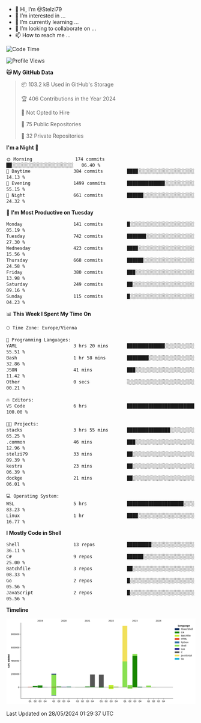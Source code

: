 - 👋 Hi, I’m @Stelzi79
- 👀 I’m interested in ...
- 🌱 I’m currently learning ...
- 💞️ I’m looking to collaborate on ...
- 📫 How to reach me ...

<!--START_SECTION:waka-->
![Code Time](http://img.shields.io/badge/Code%20Time-1%2C001%20hrs%208%20mins-blue)

![Profile Views](http://img.shields.io/badge/Profile%20Views-0-blue)

**🐱 My GitHub Data** 

> 📦 103.2 kB Used in GitHub's Storage 
 > 
> 🏆 406 Contributions in the Year 2024
 > 
> 🚫 Not Opted to Hire
 > 
> 📜 75 Public Repositories 
 > 
> 🔑 32 Private Repositories 
 > 
**I'm a Night 🦉** 

```text
🌞 Morning                174 commits         ██░░░░░░░░░░░░░░░░░░░░░░░   06.40 % 
🌆 Daytime                384 commits         ████░░░░░░░░░░░░░░░░░░░░░   14.13 % 
🌃 Evening                1499 commits        ██████████████░░░░░░░░░░░   55.15 % 
🌙 Night                  661 commits         ██████░░░░░░░░░░░░░░░░░░░   24.32 % 
```
📅 **I'm Most Productive on Tuesday** 

```text
Monday                   141 commits         █░░░░░░░░░░░░░░░░░░░░░░░░   05.19 % 
Tuesday                  742 commits         ███████░░░░░░░░░░░░░░░░░░   27.30 % 
Wednesday                423 commits         ████░░░░░░░░░░░░░░░░░░░░░   15.56 % 
Thursday                 668 commits         ██████░░░░░░░░░░░░░░░░░░░   24.58 % 
Friday                   380 commits         ███░░░░░░░░░░░░░░░░░░░░░░   13.98 % 
Saturday                 249 commits         ██░░░░░░░░░░░░░░░░░░░░░░░   09.16 % 
Sunday                   115 commits         █░░░░░░░░░░░░░░░░░░░░░░░░   04.23 % 
```


📊 **This Week I Spent My Time On** 

```text
🕑︎ Time Zone: Europe/Vienna

💬 Programming Languages: 
YAML                     3 hrs 20 mins       ██████████████░░░░░░░░░░░   55.51 % 
Bash                     1 hr 58 mins        ████████░░░░░░░░░░░░░░░░░   32.86 % 
JSON                     41 mins             ███░░░░░░░░░░░░░░░░░░░░░░   11.42 % 
Other                    0 secs              ░░░░░░░░░░░░░░░░░░░░░░░░░   00.21 % 

🔥 Editors: 
VS Code                  6 hrs               █████████████████████████   100.00 % 

🐱‍💻 Projects: 
stacks                   3 hrs 55 mins       ████████████████░░░░░░░░░   65.25 % 
.common                  46 mins             ███░░░░░░░░░░░░░░░░░░░░░░   12.96 % 
stelzi79                 33 mins             ██░░░░░░░░░░░░░░░░░░░░░░░   09.39 % 
kestra                   23 mins             ██░░░░░░░░░░░░░░░░░░░░░░░   06.39 % 
dockge                   21 mins             ██░░░░░░░░░░░░░░░░░░░░░░░   06.01 % 

💻 Operating System: 
WSL                      5 hrs               █████████████████████░░░░   83.23 % 
Linux                    1 hr                ████░░░░░░░░░░░░░░░░░░░░░   16.77 % 
```

**I Mostly Code in Shell** 

```text
Shell                    13 repos            █████████░░░░░░░░░░░░░░░░   36.11 % 
C#                       9 repos             ██████░░░░░░░░░░░░░░░░░░░   25.00 % 
Batchfile                3 repos             ██░░░░░░░░░░░░░░░░░░░░░░░   08.33 % 
Go                       2 repos             █░░░░░░░░░░░░░░░░░░░░░░░░   05.56 % 
JavaScript               2 repos             █░░░░░░░░░░░░░░░░░░░░░░░░   05.56 % 
```



**Timeline**

![Lines of Code chart](https://raw.githubusercontent.com/Stelzi79/Stelzi79/main/assets/bar_graph.png)


 Last Updated on 28/05/2024 01:29:37 UTC
<!--END_SECTION:waka-->

<!---
Stelzi79/Stelzi79 is a ✨ special ✨ repository because its `README.md` (this file) appears on your GitHub profile.
You can click the Preview link to take a look at your changes.
--->
